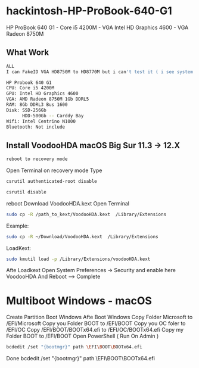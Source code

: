 # hackintosh-HP-ProBook-640-G1
HP ProBook 640 G1 - Core i5 4200M - VGA Intel HD Graphics 4600 - VGA Radeon 8750M

## What Work
```bash
ALL
I can FakeID VGA HD8750M to HD8770M but i can't test it ( i see system info show: Support Devices )
```

```bash
HP Probook 640 G1
CPU: Core i5 4200M
GPU: Intel HD Graphics 4600
VGA: AMD Radeon 8750M 1Gb DDRL5
RAM: 8Gb DDRL3 Bus 1600
Disk: SSD-256Gb
      HDD-500Gb -- Carddy Bay
Wifi: Intel Centrino N1000
Bluetooth: Not include
```

## Install VoodooHDA macOS Big Sur 11.3 -> 12.X
```bash
reboot to recovery mode
```
Open Terminal on recovery mode
Type
```bash
csrutil authenticated-root disable
```
```bash
csrutil disable
```
reboot
Download VoodooHDA.kext
Open Terminal
```bash
sudo cp -R /path_to_kext/VoodooHDA.kext  /Library/Extensions
```
Example:
```bash
sudo cp -R ~/Download/VoodooHDA.kext  /Library/Extensions
```
LoadKext:
```bash
sudo kmutil load -p /Library/Extensions/voodooHDA.kext
```
Afte Loadkext Open System Preferences -> Security and enable here VoodooHDA
And Reboot --> Complete

# Multiboot Windows - macOS
Create Partition
Boot Windows
Afte Boot Windows Copy Folder Microsoft to /EFI/Microsoft
Copy you Folder BOOT to /EFI/BOOT
Copy you OC foler to /EFI/OC
Copy /EFI/BOOT/BOOTx64.efi to /EFI/OC/BOOTx64.efi
Copy my Folder BOOT to /EFI/BOOT
Open PowerShell ( Run On Admin )
```bash
bcdedit /set "{bootmgr}" path \EFI\BOOT\BOOTx64.efi
```
Done
bcdedit /set "{bootmgr}" path \EFI\BOOT\BOOTx64.efi
